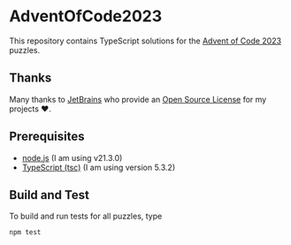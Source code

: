 # AdventOfCode2023

This repository contains TypeScript solutions for the [Advent of Code 2023](https://adventofcode.com/2023/) puzzles.

## Thanks

Many thanks to [JetBrains](https://www.jetbrains.com/?from=generator-kata-net-core) who provide
an [Open Source License](https://www.jetbrains.com/community/opensource/) for my projects ❤️.

## Prerequisites

- [node.js](https://nodejs.org/) (I am using v21.3.0)
- [TypeScript (tsc)](https://www.typescriptlang.org/) (I am using version 5.3.2)

## Build and Test

To build and run tests for all puzzles, type

```sh
npm test
```
